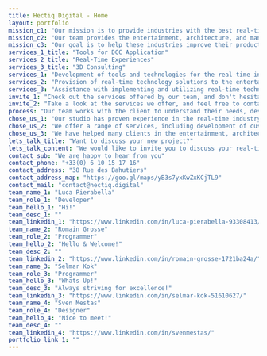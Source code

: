 ```yaml
---
title: Hectiq Digital - Home
layout: portfolio
mission_c1: "Our mission is to provide industries with the best real-time tools and technologies."
mission_c2: "Our team provides the entertainment, architecture, and manufacturing industries with the best tools and technologies from the real-time industry. We aim to be the bridge between the real-time industry and the rest of the business world, bringing the latest advancements in real-time technology to a wide range of industries."
mission_c3: "Our goal is to help these industries improve their productivity and stay ahead of the competition by leveraging the power of real-time technology. We are dedicated to providing our clients with the highest quality solutions and exceptional customer support."
services_1_title: "Tools for DCC Application"
services_2_title: "Real-Time Experiences"
services_3_title: "3D Consulting"
services_1: "Development of tools and technologies for the real-time industry"
services_2: "Provision of real-time technology solutions to the entertainment, architecture, and manufacturing industries"
services_3: "Assistance with implementing and utilizing real-time technology in these industries"
invite_1: "Check out the services offered by our team, and don't hesitate to reach out"
invite_2: "Take a look at the services we offer, and feel free to contact us with any questions or inquiries."
process: "Our team works with the client to understand their needs, designs and develops a custom solution, and helps implement and deploy the product, providing training and support."
chose_us_1: "Our studio has proven experience in the real-time industry, and we are dedicated professionals who prioritize collaboration with our clients."
chose_us_2: "We offer a range of services, including development of custom tools and technologies, implementation and utilization of real-time technology, and ongoing support and customer service."
chose_us_3: "We have helped many clients in the entertainment, architecture, and manufacturing industries improve their productivity and stay ahead of the competition."
lets_talk_title: "Want to discuss your new project?"
lets_talk_content: "We would like to invite you to discuss your real-time technology needs with us. Our studio has proven experience and we offer a range of services to help you succeed."
contact_sub: "We are happy to hear from you"
contact_phone: "+33(0) 6 10 15 17 16"
contact_address: "38 Rue des Bahutiers"
contact_address_map: "https://goo.gl/maps/yB3s7yxKwZxKCjTL9"
contact_mail: "contact@hectiq.digital"
team_name_1: "Luca Pierabella"
team_role_1: "Developer"
team_hello_1: "Hi!"
team_desc_1: ""
team_linkedin_1: "https://www.linkedin.com/in/luca-pierabella-93308413/"
team_name_2: "Romain Grosse"
team_role_2: "Programmer"
team_hello_2: "Hello & Welcome!"
team_desc_2: ""
team_linkedin_2: "https://www.linkedin.com/in/romain-grosse-1721ba24a/"
team_name_3: "Selmar Kok"
team_role_3: "Programmer"
team_hello_3: "Whats Up!"
team_desc_3: "Always striving for excellence!"
team_linkedin_3: "https://www.linkedin.com/in/selmar-kok-51610627/"
team_name_4: "Sven Mestas"
team_role_4: "Designer"
team_hello_4: "Nice to meet!"
team_desc_4: ""
team_linkedin_4: "https://www.linkedin.com/in/svenmestas/"
portfolio_link_1: ""
---
```

